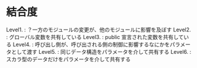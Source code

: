 # 結合度
Level1. 
: ？一方のモジュールの変更が、他のモジュールに影響を及ぼす
Level2. 
: グローバル変数を共有している
Level3. 
: public 宣言された変数を共有している
Level4. 
: 呼び出し側が、呼び出される側の制御に影響するなにかをパラメータとして渡す
Level5. 
: 同じデータ構造をパラメータを介して共有する
Level6. 
: スカラ型のデータだけをパラメータを介して共有する
